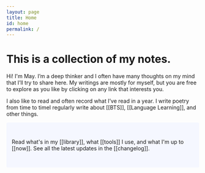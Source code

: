 ```yaml
---
layout: page
title: Home
id: home
permalink: /
---
```


# This is a collection of my notes.

<p>Hi! I'm May. I’m a deep thinker and I often have many thoughts on my mind that I’ll try to share here. My writings are mostly for myself, but you are free to explore as you like by clicking on any link that interests you.</p>

<p>I also like to read and often record what I’ve read in a year. I write poetry from time to timeI regularly write about [[BTS]], [[Language Learning]], and other things.</p>

<p style="padding: 3em 1em; background: #f5f7ff; border-radius: 4px;">
  Read what's in my [[library]], what [[tools]] I use, and what I'm up to [[now]]. 
  See all the latest updates in the [[changelog]].
</p>


<style>
  .wrapper {
    max-width: 44em;
  }
</style>
